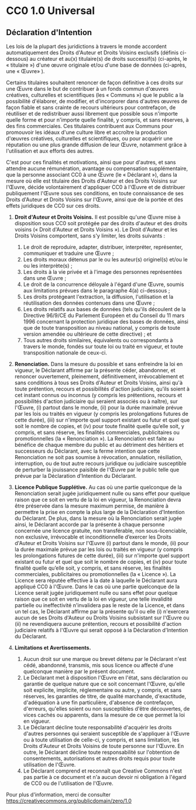 # CC0 1.0 Universal

## Déclaration d'Intention

Les lois de la plupart des juridictions à travers le monde accordent automatiquement des Droits d'Auteur et Droits Voisins exclusifs (définis ci-dessous) au créateur et au(x) titulaire(s) de droits successif(s) (ci-après, le « titulaire ») d'une œuvre originale et/ou d'une base de données (ci-après, une « Œuvre» ).

Certains titulaires souhaitent renoncer de façon définitive à ces droits sur une Œuvre dans le but de contribuer à un fonds commun d'œuvres créatives, culturelles et scientifiques (les « Communs ») que le public a la possibilité d'élaborer, de modifier, et d'incorporer dans d'autres œuvres de façon fiable et sans crainte de recours ultérieurs pour contrefaçon, de réutiliser et de redistribuer aussi librement que possible sous n'importe quelle forme et pour n'importe quelle finalité, y compris, et sans réserves, à des fins commerciales. Ces titulaires contribuent aux Communs pour promouvoir les idéaux d'une culture libre et accroître la production d'œuvres créatives, culturelles et scientifiques, ou pour acquérir une réputation ou une plus grande diffusion de leur Œuvre, notamment grâce à l'utilisation et aux efforts des autres.

C'est pour ces finalités et motivations, ainsi que pour d'autres, et sans attendre aucune rémunération, avantage ou compensation supplémentaire, que la personne associant CC0 à une Œuvre (le « Déclarant »), dans la mesure où elle est titulaire des Droits d'Auteur et des Droits Voisins sur l'Œuvre, décide volontairement d'appliquer CC0 à l'Œuvre et de distribuer publiquement l'Œuvre sous ses conditions, en toute connaissance de ses Droits d'Auteur et Droits Voisins sur l'Œuvre, ainsi que de la portée et des effets juridiques de CC0 sur ces droits.

1. **Droit d'Auteur et Droits Voisins.** Il est possible qu'une Œuvre mise à disposition sous CC0 soit protégée par des droits d'auteur et des droits voisins (« Droit d'Auteur et Droits Voisins »). Le Droit d'Auteur et les Droits Voisins comportent, sans s'y limiter, les droits suivants :

    1. Le droit de reproduire, adapter, distribuer, interpréter, représenter, communiquer et traduire une Œuvre ;
    2. Les droits moraux détenus par le ou les auteur(s) originel(s) et/ou le ou les interprète(s) ;
    3. Les droits à la vie privée et à l'image des personnes représentées dans une Œuvre ;
    4. Le droit de la concurrence déloyale à l'égard d'une Œuvre, soumis aux limitations prévues dans le paragraphe 4(a) ci-dessous ;
    5. Les droits protégeant l'extraction, la diffusion, l'utilisation et la réutilisation des données contenues dans une Œuvre ;
    6. Les droits relatifs aux bases de données (tels qu'ils découlent de la Directive 96/9/CE du Parlement Européen et du Conseil du 11 mars 1996 concernant la protection juridique des bases de données, ainsi que de toute transposition au niveau national, y compris de toute version amendée ou ultérieure de cette directive) ; et
    7. Tous autres droits similaires, équivalents ou correspondants à travers le monde, fondés sur toute loi ou traité en vigueur, et toute transposition nationale de ceux-ci.

2. **Renonciation.** Dans la mesure du possible et sans enfreindre la loi en vigueur, le Déclarant affirme par la présente céder, abandonner, et renoncer ouvertement, pleinement, définitivement, irrévocablement et sans conditions à tous ses Droits d'Auteur et Droits Voisins, ainsi qu'à toute prétention, recours et possibilités d'action judiciaire, qu'ils soient à cet instant connus ou inconnus (y compris les prétentions, recours et possibilités d'action judiciaire qui seraient associés ou à naître), sur l'Œuvre, (i) partout dans le monde, (ii) pour la durée maximale prévue par les lois ou traités en vigueur (y compris les prolongations futures de cette durée), (iii) sur n'importe quel support existant ou futur et quel que soit le nombre de copies, et (iv) pour toute finalité quelle qu’elle soit, y compris, et sans réserve, les finalités commerciales, publicitaires ou promotionnelles (la « Renonciation »). La Renonciation est faite au bénéfice de chaque membre du public et au détriment des héritiers et successeurs du Déclarant, avec la ferme intention que cette Renonciation ne soit pas soumise à révocation, annulation, résiliation, interruption, ou de tout autre recours juridique ou judiciaire susceptible de perturber la jouissance paisible de l'Œuvre par le public telle que prévue par la Déclaration d'Intention du Déclarant.

3. **Licence Publique Supplétive.** Au cas où une partie quelconque de la Renonciation serait jugée juridiquement nulle ou sans effet pour quelque raison que ce soit en vertu de la loi en vigueur, la Renonciation devra être préservée dans la mesure maximum permise, de manière à permettre la prise en compte la plus large de la Déclaration d'Intention du Déclarant. De plus, dans la mesure où la Renonciation serait jugée ainsi, le Déclarant accorde par la présente à chaque personne concernée une licence gratuite, non transférable, non sous-licenciable, non exclusive, irrévocable et inconditionnelle d’exercer les Droits d'Auteur et Droits Voisins sur l'Œuvre (i) partout dans le monde, (ii) pour la durée maximale prévue par les lois ou traités en vigueur (y compris les prolongations futures de cette durée), (iii) sur n'importe quel support existant ou futur et quel que soit le nombre de copies, et (iv) pour toute finalité quelle qu’elle soit, y compris, et sans réserve, les finalités commerciales, publicitaires ou promotionnelles (la « Licence »). La Licence sera réputée effective à la date à laquelle le Déclarant aura appliqué CC0 à l'Œuvre. Dans le cas où une partie quelconque de la Licence serait jugée juridiquement nulle ou sans effet pour quelque raison que ce soit en vertu de la loi en vigueur, une telle invalidité partielle ou ineffectivité n'invalidera pas le reste de la Licence, et dans un tel cas, le Déclarant affirme par la présente qu'il ou elle (i) n'exercera aucun de ses Droits d'Auteur ou Droits Voisins subsistant sur l'Œuvre ou (ii) ne revendiquera aucune prétention, recours et possibilité d'action judiciaire relatifs à l'Œuvre qui serait opposé à la Déclaration d'Intention du Déclarant.

4. **Limitations et Avertissements.**

    1. Aucun droit sur une marque ou brevet détenu par le Déclarant n'est cédé, abandonné, transmis, mis sous licence ou affecté d'une quelconque manière par le présent document.
    2. Le Déclarant met à disposition l'Œuvre en l'état, sans déclaration ou garantie de quelque nature que ce soit concernant l'Œuvre, qu'elle soit explicite, implicite, réglementaire ou autre, y compris, et sans réserves, les garanties de titre, de qualité marchande, d'exactitude, d'adéquation à une fin particulière, d'absence de contrefaçon, d'erreurs, qu'elles soient ou non susceptibles d'être découvertes, de vices cachés ou apparents, dans la mesure de ce que permet la loi en vigueur.
    3. Le Déclarant décline toute responsabilité d'acquérir les droits d'autres personnes qui seraient susceptible de s'appliquer à l'Œuvre ou à toute utilisation de celle-ci, y compris, et sans limitation, les Droits d'Auteur et Droits Voisins de toute personne sur l'Œuvre. En outre, le Déclarant décline toute responsabilité sur l'obtention de consentements, autorisations et autres droits requis pour toute utilisation de l'Œuvre.
    4. Le Déclarant comprend et reconnaît que Creative Commons n'est pas partie à ce document et n'a aucun devoir ni obligation à l'égard de CC0 ou de l'utilisation de l'Œuvre.

Pour plus d'information, merci de consulter <https://creativecommons.org/publicdomain/zero/1.0>
